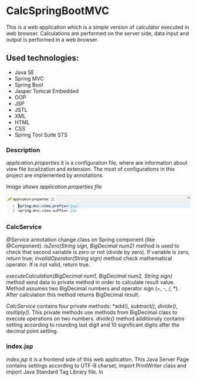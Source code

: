 # **CalcSpringBootMVC**

This is a web application which is a simple version of calculator executed in web browser.
Calculations are performed on the server side, data input and output is performed in a web browser.

## Used technologies:
* Java SE
* Spring MVC
* Spring Boot
* Jasper Tomcat Embedded
* OOP
* JSP
* JSTL
* XML
* HTML
* CSS
* Spring Tool Suite STS

### Description

*application.properties* it is a configuration file, where are information about view file localization and extension.
The most of configurations in this project are implemented by annotations.

*Image shows application.properties file*

![alt text](/.readmeimages/image1.jpg)

### CalcService

*@Service* annotation change class on Spring component (like @Component).
*isZero(String sign, BigDecimal num2)* method is used to check that second variable is zero or not (divide by zero). If variable is zero, return true;
*invalidOperator(String sign)* method check mathematical operator. If is not valid, return true.

*executeCalculation(BigDecimal num1, BigDecimal num2, String sign)* method send data to private method in order to calculate result value.
Method assumes two BigDecimal numbers and operator sign (+, -, /, *).
After calculation this method returns BigDecimal result.

*CalcService* contains four private methods:
*add(), *subtract()*, *divide()*, *multiply()*.
This private methods use methods from BigDecimal class to execute operations on two numbers.
*divide()* method additionaly contains setting according to rounding last digit and 10 significant digits after the decimal point setting.

### index.jsp

*index.jsp* it is a frontend side of this web application.
This Java Server Page contains settings according to UTF-8 charset, import PrintWriter class and import Java Standard Tag Library file. 
In *<style>* section is declared a CSS styles configurations. It is contains some CSS classes e.g. *.container{}*.

*Image shows index.jsp page*

![alt text](/.readmeimages/image4.jpg)

This application use POST HTTP method to communicate with backend side of web application.
*/result* is the fragment of the mapped url path of method which supports POST method.
This form contains inputs: two numbers and operator (sign) from predefined list.
This set of information is sent to the *doCalc()* CalcController method.

*Image shows <form> implementation in index.jsp file*

![alt text](/.readmeimages/image5.jpg)

*CalcController* returns set of data: number 1, number 2, sign, result and flag.
If flag equals 0 then result is printed. This condition is implemented to printing values when they are not null.
Flag allows to turn off display of null values.
Last section is footer with informations about author and date.

*Image shows code with Expression Language which implements presenting of results*

![alt text](/.readmeimages/image6.jpg)

### error.jsp

*Image shows error.jsp file with error message*

When user input dividing by zero or invalid operator then application return error message with link to main page.

![alt text](/.readmeimages/image7.jpg)

### CalcSpringBootMvcApplication

*CalcSpringBootMvcApplication* is run class. This class have *@SpringBootApplication* annotation.

*Image shows CalcSpringBootMvcApplication class*

![alt text](/.readmeimages/image8.jpg)

### CalcController

*CalcController* class is a class with *@Controller* annotation. This class supports requests from web browser.
When we enter address *localhost:8080/calc*, the application return index.jsp page.

*@Controller* annotation maked class as Spring component.
*@Autowired* annotation with constructor give possibility use Dependency Injection (CalcService instance).

*index()* method returns index.jsp page.
*doCalc()* method is runned when post method is executed.

*RequestMapping(value="result")* annotation is name of this controller method (fragment of the mapped url path).
*method=RequestMethod.POST* indicates that the method responds to the use of the POST method.

*ModelAndView* is a container where we can place objects and send them to the view. 
From request object we get parameters and save in BigDecimal variables.
At first application check that operation is dividing by zero or operator is invalid.
If yes, application return error.jsp page. If not, calculation is executed.
In next step *service.executeCalculation()* realized calculations on two numbers from request POST method.
*mv.addObject()* enables add some objects with like parameters.
*mv.setViewName()* enables set a view target file.

### Execute of Application

*Image shows start page of CalcSpringBootMVC web application.*
*We can input two numbers and operator sign. Result is printed below.*

![alt text](/.readmeimages/image12.jpg)

*Sign input contains predefined list. We should input one sign from list.*

![alt text](/.readmeimages/image13.jpg)

*JSP page contains functionality "This field is required" for all inputs.*

![alt text](/.readmeimages/image14.jpg)

*Example execution of CalcSpringBootMVC application:*
*input two numbers and set "/" operator and click "Calculate".*

![alt text](/.readmeimages/image15.jpg)

*Result is printed below. We can input next values.*

![alt text](/.readmeimages/image16.jpg)

*Result of addition.*

![alt text](/.readmeimages/image17.jpg)

*Result of subtraction.*

![alt text](/.readmeimages/image18.jpg)

*Result of multiplying.*

![alt text](/.readmeimages/image19.jpg)

*Result of invalid input data - error message.*

![alt text](/.readmeimages/image20.jpg)
